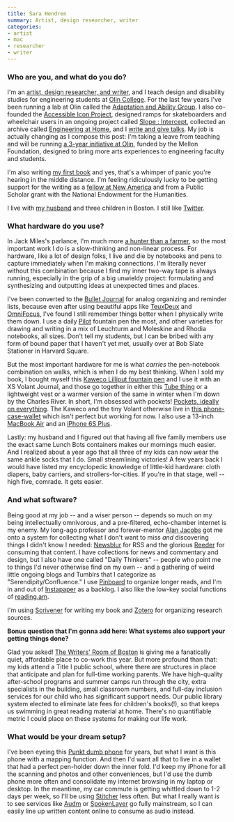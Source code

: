 ```yaml
---
title: Sara Hendren
summary: Artist, design researcher, writer
categories:
- artist
- mac
- researcher
- writer
---
```


### Who are you, and what do you do?

I'm an [artist, design researcher, and writer](https://ablersite.org/ "Sara's website."), and I teach design and disability studies for engineering students at [Olin College](http://www.olin.edu/ "A university in Massachusetts."). For the last few years I've been running a lab at Olin called the [Adaptation and Ability Group](http://aplusa.org/ "An adaptability tech group."). I also co-founded the [Accessible Icon Project](http://accessibleicon.org/ "A design activism site."), designed ramps for skateboarders and wheelchair users in an ongoing project called [Slope : Intercept](http://slopeintercept.org/ "A ramp project for skateboards and wheelchair users."), collected an archive called [Engineering at Home](http://engineeringathome.org/ "A website discussing what it actually means to be an engineer."), and I [write and give talks](https://sarahendren.com/ "Sarah's writing and talks website."). My job is actually changing as I compose this post: I'm taking a leave from teaching and will be running [a 3-year initiative at Olin](http://www.olin.edu/news-events/2017/mellon-foundation-supports-major-initiative-olin-college-better-integrate-stem/ "A post about Sara's STEM/arts integration initiative."), funded by the Mellon Foundation, designed to bring more arts experiences to engineering faculty and students.

I'm also writing [my first book](https://ablersite.org/2017/01/06/first-book/ "Sara's post about her book.") and yes, that's a whimper of panic you're hearing in the middle distance. I'm feeling ridiculously lucky to be getting support for the writing as a [fellow at New America](https://www.newamerica.org/ "A think tank and civic enterprise.") and from a Public Scholar grant with the National Endowment for the Humanities.

I live with [my husband](http://www.brianfunck.com/ "Brian's website.") and three children in Boston. I still like [Twitter](https://twitter.com/ablerism "Sara's Twitter account.").

### What hardware do you use?

In Jack Miles's parlance, I'm much more [a hunter than a farmer](http://www.crosscurrents.org/miles.htm "An article by Jack Miles about liberal arts on campus."), so the most important work I do is a slow-thinking and non-linear process. For hardware, like a lot of design folks, I live and die by notebooks and pens to capture immediately when I'm making connections. I'm literally never without this combination because I find my inner two-way tape is always running, especially in the grip of a big unwieldy project: formulating and synthesizing and outputting ideas at unexpected times and places. 

I've been converted to the [Bullet Journal][bullet-journal] for analog organizing and reminder lists, because even after using beautiful apps like [TeuxDeux][] and [OmniFocus][], I've found I still remember things better when I physically write them down. I use a daily [Pilot][metropolitan] fountain pen the most, and other varieties for drawing and writing in a mix of Leuchturm and Moleskine and Rhodia notebooks, all sizes. Don't tell my students, but I can be bribed with any form of bound paper that I haven't yet met, usually over at Bob Slate Stationer in Harvard Square. 

But the most important hardware for me is what *carries* the pen-notebook combination on walks, which is when I do my best thinking. When I sold my book, I bought myself this [Kaweco Lilliput fountain pen][liliput] and I use it with an XS Volant Journal, and those go together in either this [Tube thing][the-tube] or a lightweight vest or a warmer version of the same in winter when I'm down by the Charles River. In short, I'm obsessed with pockets! [Pockets, ideally on everything](https://elizabethsuzann.com/search?q=pockets&type=product "A search for 'pockets' on elizabethsuzann.com."). The Kaweco and the tiny Volant otherwise live in [this phone-case-wallet](https://www.etsy.com/au/listing/522344245/iphone-6s-iphone-6-s-plus-personalized "A phone case/wallet.") which isn't perfect but working for now. I also use a 13-inch [MacBook Air][macbook-air] and an [iPhone 6S Plus][iphone-6s-plus].

Lastly: my husband and I figured out that having all five family members use the exact same Lunch Bots containers makes our mornings much easier. And I realized about a year ago that all three of my kids can now wear the same ankle socks that I do. Small streamlining victories! A few years back I would have listed my encyclopedic knowledge of little-kid hardware: cloth diapers, baby carriers, and strollers-for-cities. If you're in that stage, well -- high five, comrade. It gets easier.

### And what software?

Being good at my job -- and a wiser person -- depends so much on my being intellectually omnivorous, and a pre-filtered, echo-chamber internet is my enemy. My long-ago professor and forever-mentor [Alan Jacobs](http://ayjay.org/ "Alan's website.") got me onto a system for collecting what I don't want to miss *and* discovering things I didn't know I needed: [Newsblur][] for RSS and the glorious [Reeder][reeder-ios] for consuming that content. I have collections for news and commentary and design, but I also have one called "Daily Thinkers" -- people who point me to things I'd never otherwise find on my own -- and a gathering of weird little ongoing blogs and Tumblrs that I categorize as "Serendipity/Confluence." I use [Pinboard](https://pinboard.in/u:ablerism "Sara's Pinboard account.") to organize longer reads, and I'm in and out of [Instapaper][] as a backlog. I also like the low-key social functions of [reading.am][reading].

I'm using [Scrivener][] for writing my book and [Zotero][] for organizing research sources.

**Bonus question that I'm gonna add here: What systems also support your getting things done?** 

Glad you asked! [The Writers' Room of Boston](http://www.writersroomofboston.org/ "A workspace in Boston.") is giving me a fanatically quiet, affordable place to co-work this year. But more profound than that: my kids attend a Title I public school, where there are structures in place that anticipate and plan for full-time working parents. We have high-quality after-school programs and summer camps run through the city, extra specialists in the building, small classroom numbers, and full-day inclusion services for our child who has significant support needs. Our public library system elected to eliminate late fees for children's books(!), so that keeps us swimming in great reading material at home. There's no quantifiable metric I could place on these systems for making our life work.

### What would be your dream setup?

I've been eyeing this [Punkt dumb phone][mp01] for years, but what I want is this phone with a mapping function. And then I'd want all that to live in a wallet that had a perfect pen-holder down the inner fold. I'd keep my iPhone for all the scanning and photos and other conveniences, but I'd use the dumb phone more often and consolidate my internet browsing in my laptop or desktop. In the meantime, my car commute is getting whittled down to 1-2 days per week, so I'll be using [Stitcher][] less often. But what I really want is to see services like [Audm][] or [SpokenLayer][] go fully mainstream, so I can easily line up written content online to consume as audio instead.

[iphone-6s-plus]: https://en.wikipedia.org/wiki/IPhone_6s_Plus "A large smartphone."
[the-tube]: https://www.thetubewaistband.com "A waistband with pockets."
[mp01]: https://www.punkt.ch/en/products/mp01-mobile-phone/ "A mobile phone just for calls and texting."
[macbook-air]: https://www.apple.com/macbook-air/ "A very thin laptop."
[metropolitan]: https://www.jetpens.com/Pilot-Metropolitan-Fountain-Pen-Black-Plain-Fine-Nib/pd/12075 "A fountain pen."
[bullet-journal]: http://bulletjournal.com/ "An organisational notebook."
[liliput]: https://www.jetpens.com/Kaweco-Liliput-Fountain-Pen-Eco-Brass-Extra-Fine-Nib/pd/13696 "A fountain pen."
[reading]: https://www.reading.am/ "A service to keep track of what you're reading online."
[reeder-ios]: http://reederapp.com/ios/ "A Google Reader client for iOS."
[instapaper]: https://www.instapaper.com/ "A web tool for saving pages to read later."
[newsblur]: http://www.newsblur.com/ "An online feed reader."
[zotero]: https://www.zotero.org/ "A research tool."
[teuxdeux]: https://teuxdeux.com/ "A simple, classy to-do web application."
[spokenlayer]: https://www.spokenlayer.com/ "An audio distribution and analytics platform."
[stitcher]: https://www.stitcher.com/ "An on-demand radio service."
[scrivener]: http://literatureandlatte.com/scrivener.php "A Mac text editor aimed at writers."
[audm]: https://www.audm.com/ "An audio story service."
[omnifocus]: https://www.omnigroup.com/omnifocus/ "Task management software for the Mac."
